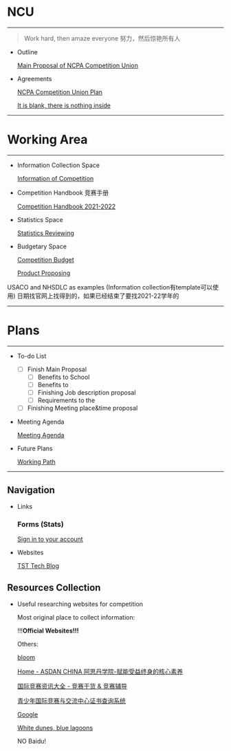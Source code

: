 # NCU

---

> Work hard, then amaze everyone
努力，然后惊艳所有人

- Outline

    [Main Proposal of NCPA Competition Union](NCU%205dae50025c9a446e8e949d3cccd12a94/Main%20Proposal%20of%20NCPA%20Competition%20Union%20d7eb5312f1824b43923d065dd936a582.md)

- Agreements

    [NCPA Competition Union Plan](NCU%205dae50025c9a446e8e949d3cccd12a94/NCPA%20Competition%20Union%20Plan%20dc4808994aa74adca5d164e57113f58c.md)

    [It is blank, there is nothing inside](NCU%205dae50025c9a446e8e949d3cccd12a94/It%20is%20blank,%20there%20is%20nothing%20inside%2067b409d5d08646c283d4760ec3a4558d.md)

---

# Working Area

---

- Information Collection Space

    [Information of Competition](NCU%205dae50025c9a446e8e949d3cccd12a94/Information%20of%20Competition%2078cf8b2307db4c1e91295f1c2a9fabe3.csv)

- Competition Handbook 竞赛手册

    [Competition Handbook 2021-2022](NCU%205dae50025c9a446e8e949d3cccd12a94/Competition%20Handbook%202021-2022%20a01d6c1550864cd7bb5a38ab3618cec2.md)

- Statistics Space

    [Statistics Reviewing](NCU%205dae50025c9a446e8e949d3cccd12a94/Statistics%20Reviewing%20ab672c8456e845f5ad8ac667f7cabf24.md)

- Budgetary Space

    [Competition Budget](NCU%205dae50025c9a446e8e949d3cccd12a94/Competition%20Budget%206cc3c44172ef48718b1087fcd5ed7470.md)

    [Product Proposing](NCU%205dae50025c9a446e8e949d3cccd12a94/Product%20Proposing%201243e68ca3ab449498a11fcdd264779d.md)

USACO and NHSDLC as examples
(Information collection有template可以使用)
日期找官网上找得到的，如果已经结束了要找2021-22学年的

---

# Plans

---

- To-do List
    - [ ]  Finish Main Proposal
        - [ ]  Benefits to School
        - [ ]  Benefits to
        - [ ]  Finishing Job description proposal
        - [ ]  Requirements to the
    - [ ]  Finishing Meeting place&time proposal
- Meeting Agenda

    [Meeting Agenda](NCU%205dae50025c9a446e8e949d3cccd12a94/Meeting%20Agenda%200e1663f6b20e49beb3d9edf535aa2d81.csv)

- Future Plans

    [Working Path](NCU%205dae50025c9a446e8e949d3cccd12a94/Working%20Path%20d2089408576c49fdb44202ada7f9595b.csv)

---

## Navigation

- Links

    ### Forms (Stats)

    [Sign in to your account](https://www.office.com/launch/forms)

- Websites

    [TST Tech Blog](https://sites.ncpachina.org/tst/)

## Resources Collection

- Useful researching websites for competition

    Most original place to collect information:

    !!!**Official Websites!!!**

    Others:

    [bloom](https://www.webloom.cn/bloom_web/#/)

    [Home - ASDAN CHINA 阿思丹学院-赋能受益终身的核心素养](http://www.seedasdan.org/)

    [国际竞赛资讯大全 - 竞赛干货 & 竞赛辅导](https://www.linstitute.net/contests)

    [青少年国际竞赛与交流中心证书查询系统](http://itccc.org.cn/)

    [Google](http://google.com/)

    [White dunes, blue lagoons](https://www.bing.com/)

    NO Baidu!